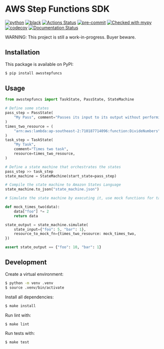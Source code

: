 # AWS Step Functions SDK

[![python](https://img.shields.io/static/v1?label=python&message=3.8%2B&color=informational&logo=python&logoColor=white)](https://github.com/suzil/aws-step-functions/releases/latest)
[![black](https://img.shields.io/badge/code%20style-black-000000.svg)](https://github.com/python/black)
[![Actions Status](https://github.com/suzil/aws-step-functions/workflows/GH/badge.svg)](https://github.com/suzil/aws-step-functions/actions)
[![pre-commit](https://img.shields.io/badge/pre--commit-enabled-brightgreen?logo=pre-commit&logoColor=white)](https://github.com/pre-commit/pre-commit)
[![Checked with mypy](http://www.mypy-lang.org/static/mypy_badge.svg)](http://mypy-lang.org/)
[![codecov](https://codecov.io/gh/suzil/aws-step-functions/branch/master/graph/badge.svg?token=PF990VH0YU)](https://codecov.io/gh/suzil/aws-step-functions)
[![Documentation Status](https://readthedocs.org/projects/aws-step-functions/badge/?version=latest)](https://aws-step-functions.readthedocs.io/en/latest/?badge=latest)

WARNING: This project is still a work-in-progress. Buyer beware.

## Installation

This package is available on PyPI:

```sh
$ pip install awsstepfuncs
```


## Usage

```py
from awsstepfuncs import TaskState, PassState, StateMachine

# Define some states
pass_step = PassState(
    "My Pass", comment="Passes its input to its output without performing work"
)
times_two_resource = (
    "arn:aws:lambda:ap-southeast-2:710187714096:function:DivideNumbers"
)
task_step = TaskState(
    "My Task",
    comment="Times two task",
    resource=times_two_resource,
)

# Define a state machine that orchestrates the states
pass_step >> task_step
state_machine = StateMachine(start_state=pass_step)

# Compile the state machine to Amazon States Language
state_machine.to_json("state_machine.json")

# Simulate the state machine by executing it, use mock functions for tasks

def mock_times_two(data):
    data["foo"] *= 2
    return data

state_output = state_machine.simulate(
    state_input={"foo": 5, "bar": 1},
    resource_to_mock_fn={times_two_resource: mock_times_two,
})

assert state_output == {"foo": 10, "bar": 1}
```


## Development

Create a virtual environment:

```sh
$ python -m venv .venv
$ source .venv/bin/activate
```

Install all dependencies:

```sh
$ make install
```

Run lint with:

```sh
$ make lint
```

Run tests with:

```sh
$ make test
```
